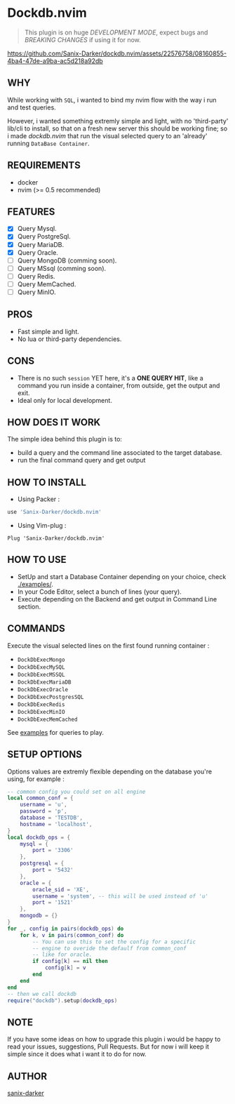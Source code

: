 # Dockdb.nvim

> This plugin is on huge *DEVELOPMENT MODE*, expect bugs and *BREAKING CHANGES* if using it for now.


https://github.com/Sanix-Darker/dockdb.nvim/assets/22576758/08160855-4ba4-47de-a9ba-ac5d218a92db


## WHY

While working with `SQL`, i wanted to bind my nvim flow with the way i run and test queries.

However, i wanted something extremly simple and light,
with no 'third-party' lib/cli to install, so that on a fresh new server this should be working fine; so i made *dockdb.nvim* that run the visual selected query
to an 'already' running `DataBase Container`.

## REQUIREMENTS

- docker
- nvim (>= 0.5 recommended)

## FEATURES

- [x] Query Mysql.
- [x] Query PostgreSql.
- [x] Query MariaDB.
- [x] Query Oracle.
- [ ] Query MongoDB (comming soon).
- [ ] Query MSsql (comming soon).
- [ ] Query Redis.
- [ ] Query MemCached.
- [ ] Query MinIO.

## PROS

- Fast simple and light.
- No lua or third-party dependencies.

## CONS

- There is no such `session` YET here, it's a **ONE QUERY HIT**, like a command you run inside a container, from outside, get the output and exit.
- Ideal only for local development.

## HOW DOES IT WORK

The simple idea behind this plugin is to:
- build a query and the command line associated to the target database.
- run the final command query and get output

## HOW TO INSTALL

- Using Packer :
```lua
use 'Sanix-Darker/dockdb.nvim'
```

- Using Vim-plug :
```vim
Plug 'Sanix-Darker/dockdb.nvim'
```

## HOW TO USE

- SetUp and start a Database Container depending on your choice, check [./examples/](./examples/).
- In your Code Editor, select a bunch of lines (your query).
- Execute depending on the Backend and get output in Command Line section.

## COMMANDS

Execute the visual selected lines on the first found running container :

- `DockDbExecMongo`
- `DockDbExecMySQL`
- `DockDbExecMSSQL`
- `DockDbExecMariaDB`
- `DockDbExecOracle`
- `DockDbExecPostgresSQL`
- `DockDbExecRedis`
- `DockDbExecMinIO`
- `DockDbExecMemCached`

See [examples](./examples/) for queries to play.

## SETUP OPTIONS

Options values are extremly flexible depending on the database you're using,
for example :
```lua
-- common config you could set on all engine
local common_conf = {
    username = 'u',
    password = 'p',
    database = 'TESTDB',
    hostname = 'localhost',
}
local dockdb_ops = {
    mysql = {
        port = '3306'
    },
    postgresql = {
        port = '5432'
    },
    oracle = {
        oracle_sid = 'XE',
        username = 'system', -- this will be used instead of 'u'
        port = '1521'
    },
    mongodb = {}
}
for _, config in pairs(dockdb_ops) do
    for k, v in pairs(common_conf) do
        -- You can use this to set the config for a specific
        -- engine to overide the defaulf from common_conf
        -- like for oracle.
        if config[k] == nil then
            config[k] = v
        end
    end
end
-- then we call dockdb
require("dockdb").setup(dockdb_ops)
```

## NOTE

If you have some ideas on how to upgrade this plugin i would be happy to read your issues, suggestions, Pull Requests.
But for now i will keep it simple since it does what i want it to do for now.

## AUTHOR

[sanix-darker](https://github.com/sanix-darker)
